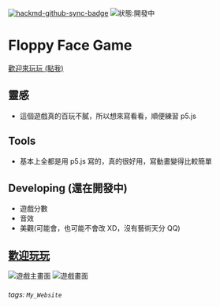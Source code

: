[![hackmd-github-sync-badge](https://hackmd.io/ziu6XW37RYO5KlIVrxdhdQ/badge)](https://hackmd.io/ziu6XW37RYO5KlIVrxdhdQ)
![狀態:開發中](https://img.shields.io/badge/status-developing-orange)
# Floppy Face Game

[歡迎來玩玩 (點我)](https://allenlin316.github.io/Floppy_Face_Game/)

## 靈感
* 這個遊戲真的百玩不膩，所以想來寫看看，順便練習 p5.js

## Tools
* 基本上全都是用 p5.js 寫的，真的很好用，寫動畫變得比較簡單

## Developing (還在開發中)
* 遊戲分數
* 音效
* 美觀(可能會，也可能不會改 XD，沒有藝術天分 QQ)

## [歡迎玩玩](https://allenlin316.github.io/Floppy_Face_Game/)
![遊戲主畫面](https://i.imgur.com/fVM2Mjo.png)    ![遊戲畫面](https://i.imgur.com/jz6Qteq.png)

###### tags: `My_Website`